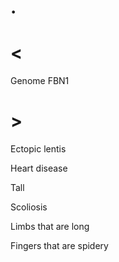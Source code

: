 # .

# <

Genome FBN1

# >

Ectopic lentis

Heart disease

Tall

Scoliosis

Limbs that are long

Fingers that are spidery
